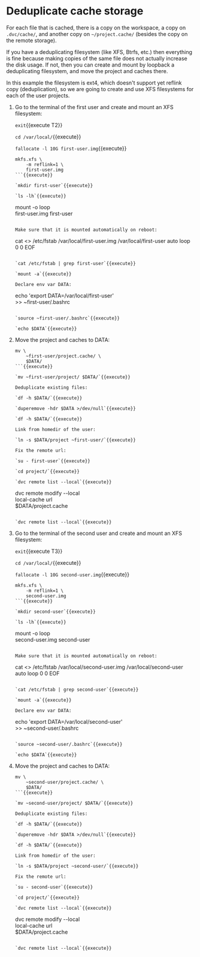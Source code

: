 # Deduplicate cache storage

For each file that is cached, there is a copy on the workspace, a copy
on `.dvc/cache/`, and another copy on `~/project.cache/` (besides the
copy on the remote storage).

If you have a deduplicating filesystem (like XFS, Btrfs, etc.)  then
everything is fine because making copies of the same file does not
actually increase the disk usage.  If not, then you can create and
mount by loopback a deduplicating filesystem, and move the project and
caches there.

In this example the filesystem is ext4, which doesn't support yet
reflink copy (deduplication), so we are going to create and use XFS
filesystems for each of the user projects.

1. Go to the terminal of the first user and create and mount an XFS
   filesystem:

   `exit`{{execute T2}}
   
   `cd /var/local/`{{execute}}

   `fallocate -l 10G first-user.img`{{execute}}
   
   ```
   mkfs.xfs \
       -m reflink=1 \
       first-user.img
   ```{{execute}}

   `mkdir first-user`{{execute}}
   
   `ls -lh`{{execute}}
   
   ```
   mount -o loop \
       first-user.img first-user
   ```{{execute}}
   
   Make sure that it is mounted automatically on reboot:

   ```
   cat <<EOF >> /etc/fstab
   /var/local/first-user.img  /var/local/first-user  auto  loop  0 0
   EOF
   ```{{execute}}
   
   `cat /etc/fstab | grep first-user`{{execute}}
   
   `mount -a`{{execute}}
   
   Declare env var DATA:

   ```
   echo 'export DATA=/var/local/first-user' \
       >> ~first-user/.bashrc
   ```{{execute}}
   
   `source ~first-user/.bashrc`{{execute}}
   
   `echo $DATA`{{execute}}

2. Move the project and caches to DATA:

   ```
   mv \
       ~first-user/project.cache/ \
       $DATA/
   ```{{execute}}
   
   `mv ~first-user/project/ $DATA/`{{execute}}
   
   Deduplicate existing files:
   
   `df -h $DATA/`{{execute}}
   
   `duperemove -hdr $DATA >/dev/null`{{execute}}
   
   `df -h $DATA/`{{execute}}
   
   Link from homedir of the user:
   
   `ln -s $DATA/project ~first-user/`{{execute}}
   
   Fix the remote url:
   
   `su - first-user`{{execute}}
   
   `cd project/`{{execute}}
   
   `dvc remote list --local`{{execute}}
   
   ```
   dvc remote modify --local \
       local-cache url \
       $DATA/project.cache
   ```{{execute}}

   `dvc remote list --local`{{execute}}
   
3. Go to the terminal of the second user and create and mount an XFS
   filesystem:

   `exit`{{execute T3}}
   
   `cd /var/local/`{{execute}}

   `fallocate -l 10G second-user.img`{{execute}}
   
   ```
   mkfs.xfs \
       -m reflink=1 \
       second-user.img
   ```{{execute}}

   `mkdir second-user`{{execute}}
   
   `ls -lh`{{execute}}
   
   ```
   mount -o loop \
       second-user.img second-user
   ```{{execute}}
   
   Make sure that it is mounted automatically on reboot:

   ```
   cat <<EOF >> /etc/fstab
   /var/local/second-user.img  /var/local/second-user  auto  loop  0 0
   EOF
   ```{{execute}}
   
   `cat /etc/fstab | grep second-user`{{execute}}
   
   `mount -a`{{execute}}
   
   Declare env var DATA:

   ```
   echo 'export DATA=/var/local/second-user' \
       >> ~second-user/.bashrc
   ```{{execute}}
   
   `source ~second-user/.bashrc`{{execute}}
   
   `echo $DATA`{{execute}}

4. Move the project and caches to DATA:

   ```
   mv \
       ~second-user/project.cache/ \
       $DATA/
   ```{{execute}}
   
   `mv ~second-user/project/ $DATA/`{{execute}}
   
   Deduplicate existing files:
   
   `df -h $DATA/`{{execute}}
   
   `duperemove -hdr $DATA >/dev/null`{{execute}}
   
   `df -h $DATA/`{{execute}}
   
   Link from homedir of the user:
   
   `ln -s $DATA/project ~second-user/`{{execute}}
   
   Fix the remote url:
   
   `su - second-user`{{execute}}
   
   `cd project/`{{execute}}
   
   `dvc remote list --local`{{execute}}
   
   ```
   dvc remote modify --local \
       local-cache url \
       $DATA/project.cache
   ```{{execute}}

   `dvc remote list --local`{{execute}}
